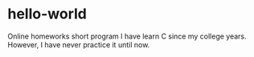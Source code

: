 # hello-world
Online homeworks short program
I have learn C since my college years.
However, I have never practice it until now.
